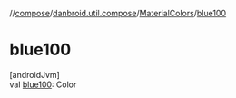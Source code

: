//[compose](../../../index.md)/[danbroid.util.compose](../index.md)/[MaterialColors](index.md)/[blue100](blue100.md)

# blue100

[androidJvm]\
val [blue100](blue100.md): Color

